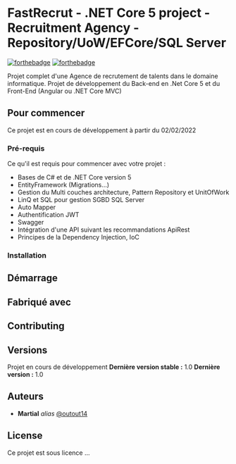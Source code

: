 # FastRecrut - .NET Core 5 project -  Recruitment Agency - Repository/UoW/EFCore/SQL Server
[![forthebadge](http://forthebadge.com/images/badges/built-with-love.svg)](http://forthebadge.com)  [![forthebadge](http://forthebadge.com/images/badges/made-with-c-sharp.svg)](http://forthebadge.com)

Projet complet d'une Agence de recrutement de talents dans le domaine informatique.
Projet de développement du Back-end en .Net Core 5 et du Front-End (Angular ou .NET Core MVC) 

## Pour commencer

Ce projet est en cours de développement à partir du 02/02/2022

### Pré-requis

Ce qu'il est requis pour commencer avec votre projet :

- Bases de C# et de .NET Core version 5
- EntityFramework (Migrations...)
- Gestion du Multi couches architecture, Pattern Repository et UnitOfWork
- LinQ et SQL pour gestion SGBD SQL Server
- Auto Mapper
- Authentification JWT
- Swagger
- Intégration d'une API suivant les recommandations ApiRest
- Principes de la Dependency Injection, IoC

### Installation

## Démarrage

## Fabriqué avec

## Contributing

## Versions

Projet en cours de développement
**Dernière version stable :** 1.0
**Dernière version :** 1.0

## Auteurs

* **Martial** _alias_ [@outout14](https://github.com/outout14)

## License

Ce projet est sous licence ...
